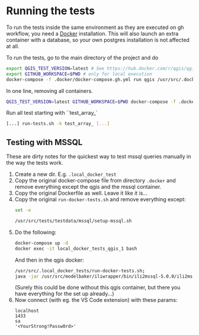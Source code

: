 # Running the tests

To run the tests inside the same environment as they are executed on gh workflow,
you need a [Docker](https://www.docker.com/) installation. This will also launch an extra container
with a database, so your own postgres installation is not affected at all.

To run the tests, go to the main directory of the project and do

```sh
export QGIS_TEST_VERSION=latest # See https://hub.docker.com/r/qgis/qgis/tags/
export GITHUB_WORKSPACE=$PWD # only for local execution
docker-compose -f .docker/docker-compose.gh.yml run qgis /usr/src/.docker/run-docker-tests.sh
```

In one line, removing all containers.
```sh
QGIS_TEST_VERSION=latest GITHUB_WORKSPACE=$PWD docker-compose -f .docker/docker-compose.gh.yml run qgis /usr/src/.docker/run-docker-tests.sh; GITHUB_WORKSPACE=$PWD docker-compose -f .docker/docker-compose.gh.yml rm -s -f
```

Run all test starting with ``test_array_`
```sh
[...] run-tests.sh -k test_array_ [...]
```

## Testing with MSSQL

These are dirty notes for the quickest way to test mssql queries manually in the way the tests work.

1. Create a new dir. E.g. `.local_docker_test`
2. Copy the original docker-compose file from directory `.docker` and remove everything except the qgis and the mssql container.
3. Copy the original Dockerfile as well. Leave it like it is...
4. Copy the original `run-docker-tests.sh` and remove everything except:
    ```bash
    set -e

    /usr/src/tests/testdata/mssql/setup-mssql.sh
    ```
5. Do the following:
    ```bash
    docker-compose up -d
    docker exec -it local_docker_tests_qgis_1 bash
    ```
    And then in the qgis docker:
    ```bash
    /usr/src/.local_docker_tests/run-docker-tests.sh;
    java -jar /usr/src/modelbaker/iliwrapper/bin/ili2mssql-5.0.0/ili2mssql-5.0.0.jar --schemaimport --dbhost mssql --dbusr sa --dbpwd '<YourStrong!Passw0rd>' --dbdatabase gis --dbschema optimal_polymorph_manuel --coalesceCatalogueRef --createEnumTabs --createNumChecks --createUnique --createFk --createFkIdx --coalesceMultiSurface --coalesceMultiLine --coalesceMultiPoint --coalesceArray --beautifyEnumDispName --createGeomIdx --createMetaInfo --expandMultilingual --createTypeConstraint --createEnumTabsWithId --createTidCol --importTid --smart2Inheritance --strokeArcs --createBasketCol --defaultSrsAuth EPSG --defaultSrsCode 2056 --preScript NULL --postScript NULL --models Polymorphic_Ortsplanung_V1_1 --iliMetaAttrs NULL /usr/src/tests/testdata/ilimodels/Polymorphic_Ortsplanung_V1_1.ili
    ```
    (Surely this could be done without this qgis container, but there you have everything for the set up already...)
6. Now connect (with eg. the VS Code extension) with these params:
    ```
    localhost
    1433
    sa
    '<YourStrong!Passw0rd>'
    ```

